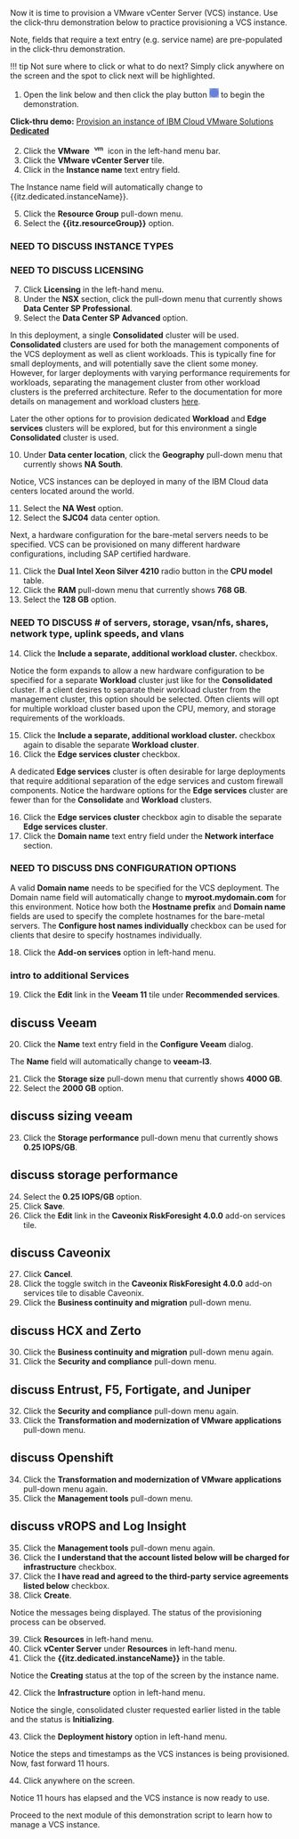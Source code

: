 Now it is time to provision a VMware vCenter Server (VCS) instance. Use the click-thru demonstration below to practice provisioning a VCS instance.

Note, fields that require a text entry (e.g. service name) are pre-populated in the click-thru demonstration.

!!! tip
    Not sure where to click or what to do next? Simply click anywhere on the screen and the spot to click next will be highlighted.

1. Open the link below and then click the play button ![](_attachments/ClickThruPlayButton.png) to begin the demonstration.

**Click-thru demo:** <a href="https://ibm.github.io/SalesEnablement-VMware-L3/includes/VMware-Dedicated-Provisioning/index.html" target ="_blank">Provision an instance of IBM Cloud VMware Solutions **Dedicated**</a>

2. Click the **VMware** ![](_attachments/VMicon.png) icon in the left-hand menu bar.
3. Click the **VMware vCenter Server** tile.
4. Click in the **Instance name** text entry field.

The Instance name field will automatically change to {{itz.dedicated.instanceName}}.

5. Click the **Resource Group** pull-down menu.
6. Select the **{{itz.resourceGroup}}** option.

### NEED TO DISCUSS INSTANCE TYPES

### NEED TO DISCUSS LICENSING

7. Click **Licensing** in the left-hand menu.
8. Under the **NSX** section, click the pull-down menu that currently shows **Data Center SP Professional**.
9. Select the **Data Center SP Advanced** option.

In this deployment, a single **Consolidated** cluster will be used. **Consolidated** clusters are used for both the management components of the VCS deployment as well as client workloads. This is typically fine for small deployments, and will potentially save the client some money.  However, for larger deployments with varying performance requirements for workloads, separating the management cluster from other workload clusters is the preferred architecture. Refer to the documentation for more details on management and workload clusters <a href="https://cloud.ibm.com/docs/vmwaresolutions?topic=vmwaresolutions-scb-orderinginstance-consoli" target="_blank">here</a>.

Later the other options for to provision dedicated **Workload** and **Edge services** clusters will be explored, but for this environment a single **Consolidated** cluster is used.

10. Under **Data center location**, click the **Geography** pull-down menu that currently shows **NA South**.

Notice, VCS instances can be deployed in many of the IBM Cloud data centers located around the world.

11. Select the **NA West** option.
12. Select the **SJC04** data center option.

Next, a hardware configuration for the bare-metal servers needs to be specified. VCS can be provisioned on many different hardware configurations, including SAP certified hardware.

11. Click the **Dual Intel Xeon Silver 4210** radio button in the **CPU model** table.
12. Click the **RAM** pull-down menu that currently shows **768 GB**.
13. Select the **128 GB** option.


### NEED TO DISCUSS # of servers, storage, vsan/nfs, shares, network type, uplink speeds, and vlans


14. Click the **Include a separate, additional workload cluster.** checkbox.

Notice the form expands to allow a new hardware configuration to be specified for a separate **Workload** cluster just like for the **Consolidated** cluster. If a client desires to separate their workload cluster from the management cluster, this option should be selected. Often clients will opt for multiple workload cluster based upon the CPU, memory, and storage requirements of the workloads.

15. Click the **Include a separate, additional workload cluster.** checkbox again to disable the separate **Workload cluster**.
16. Click the **Edge services cluster** checkbox.

A dedicated **Edge services** cluster is often desirable for large deployments that require additional separation of the edge services and custom firewall components. Notice the hardware options for the **Edge services** cluster are fewer than for the **Consolidate** and **Workload** clusters.

16. Click the **Edge services cluster** checkbox agin to disable the separate **Edge services cluster**.
17. Click the **Domain name** text entry field under the **Network interface** section.

### NEED TO DISCUSS DNS CONFIGURATION OPTIONS

A valid **Domain name** needs to be specified for the VCS deployment. The Domain name field will automatically change to **myroot.mydomain.com** for this environment. Notice how both the **Hostname prefix** and **Domain name** fields are used to specify the complete hostnames for the bare-metal servers. The **Configure host names individually** checkbox can be used for clients that desire to specify hostnames individually.

18. Click the **Add-on services** option in left-hand menu.

### intro to additional Services

19. Click the **Edit** link in the **Veeam 11** tile under **Recommended services**.

## discuss Veeam

20. Click the **Name** text entry field in the **Configure Veeam** dialog.

The **Name** field will automatically change to **veeam-l3**.

21. Click the **Storage size** pull-down menu that currently shows **4000 GB**.
22. Select the **2000 GB** option.


## discuss sizing veeam

23. Click the **Storage performance** pull-down menu that currently shows **0.25 IOPS/GB**.

## discuss storage performance

24. Select the **0.25 IOPS/GB** option.
25. Click **Save**.
26. Click the **Edit** link in the **Caveonix RiskForesight 4.0.0** add-on services tile.

## discuss Caveonix

27. Click **Cancel**.
28. Click the toggle switch in the **Caveonix RiskForesight 4.0.0** add-on services tile to disable Caveonix.
29. Click the **Business continuity and migration** pull-down menu.

## discuss HCX and Zerto

30. Click the **Business continuity and migration** pull-down menu again.
31. Click the **Security and compliance** pull-down menu.

## discuss Entrust, F5, Fortigate, and Juniper

32. Click the **Security and compliance** pull-down menu again.
33. Click the **Transformation and modernization of VMware applications** pull-down menu.

## discuss Openshift

34. Click the **Transformation and modernization of VMware applications** pull-down menu again.
35. Click the **Management tools** pull-down menu.

## discuss vROPS and Log Insight

35. Click the **Management tools** pull-down menu again.
36. Click the **I understand that the account listed below will be charged for infrastructure** checkbox.
37. Click the **I have read and agreed to the third-party service agreements listed below** checkbox.
38. Click **Create**.

Notice the messages being displayed. The status of the provisioning process can be observed.

39. Click **Resources** in left-hand menu.
40. Click **vCenter Server** under **Resources** in left-hand menu.
41. Click the **{{itz.dedicated.instanceName}}** in the table.

Notice the **Creating** status at the top of the screen by the instance name.

42. Click the **Infrastructure** option in left-hand menu.

Notice the single, consolidated cluster requested earlier listed in the table and the status is **Initializing**.

43. Click the **Deployment history** option in left-hand menu.

Notice the steps and timestamps as the VCS instances is being provisioned.
Now, fast forward 11 hours.

44. Click anywhere on the screen.

Notice 11 hours has elapsed and the VCS instance is now ready to use.

Proceed to the next module of this demonstration script to learn how to manage a VCS instance.
